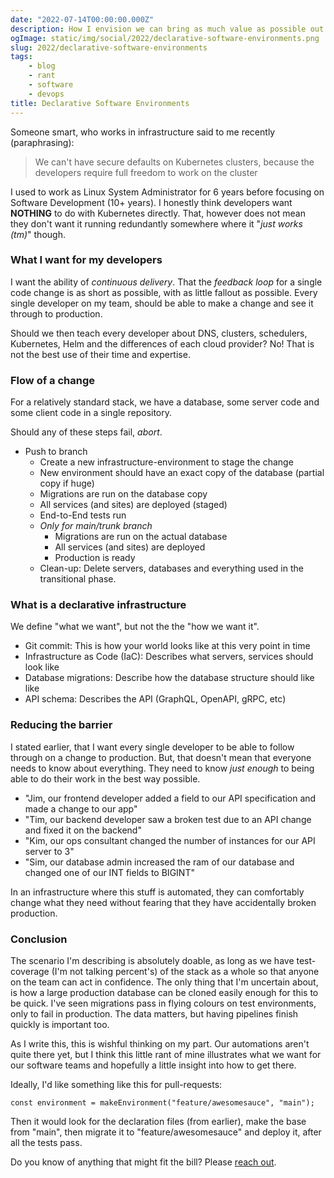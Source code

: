 ```yaml
---
date: "2022-07-14T00:00:00.000Z"
description: How I envision we can bring as much value as possible out of a software team
ogImage: static/img/social/2022/declarative-software-environments.png
slug: 2022/declarative-software-environments
tags:
    - blog
    - rant
    - software
    - devops
title: Declarative Software Environments
---
```

Someone smart, who works in infrastructure said to me recently (paraphrasing):

> We can't have secure defaults on Kubernetes clusters, because the developers require full freedom to work on the cluster

I used to work as Linux System Administrator for 6 years before focusing on Software Development (10+ years). I honestly think developers want **NOTHING** to do with Kubernetes directly. That, however does not mean they don't want it running redundantly somewhere where it "_just works (tm)_" though.

### What I want for my developers

I want the ability of _continuous delivery_. That the _feedback loop_ for a single code change is as short as possible, with as little fallout as possible. Every single developer on my team, should be able to make a change and see it through to production.

Should we then teach every developer about DNS, clusters, schedulers, Kubernetes, Helm and the differences of each cloud provider? No! That is not the best use of their time and expertise.

### Flow of a change

For a relatively standard stack, we have a database, some server code and some client code in a single repository.

Should any of these steps fail, _abort_.

- Push to branch
  - Create a new infrastructure-environment to stage the change
  - New environment should have an exact copy of the database (partial copy if huge)
  - Migrations are run on the database copy
  - All services (and sites) are deployed (staged)
  - End-to-End tests run
  - _Only for main/trunk branch_
    - Migrations are run on the actual database
    - All services (and sites) are deployed
    - Production is ready
  - Clean-up: Delete servers, databases and everything used in the transitional phase.

### What is a declarative infrastructure

We define "what we want", but not the the "how we want it".

- Git commit: This is how your world looks like at this very point in time
- Infrastructure as Code (IaC): Describes what servers, services should look like
- Database migrations: Describe how the database structure should like like
- API schema: Describes the API (GraphQL, OpenAPI, gRPC, etc)

### Reducing the barrier

I stated earlier, that I want every single developer to be able to follow through on a change to production. But, that doesn't mean that everyone needs to know about everything. They need to know _just enough_ to being able to do their work in the best way possible.

- "Jim, our frontend developer added a field to our API specification and made a change to our app"
- "Tim, our backend developer saw a broken test due to an API change and fixed it on the backend"
- "Kim, our ops consultant changed the number of instances for our API server to 3"
- "Sim, our database admin increased the ram of our database and changed one of our INT fields to BIGINT"

In an infrastructure where this stuff is automated, they can comfortably change what they need without fearing that they have accidentally broken production.

### Conclusion

The scenario I'm describing is absolutely doable, as long as we have test-coverage (I'm not talking percent's) of the stack as a whole so that anyone on the team can act in confidence. The only thing that I'm uncertain about, is how a large production database can be cloned easily enough for this to be quick. I've seen migrations pass in flying colours on test environments, only to fail in production. The data matters, but having pipelines finish quickly is important too.

As I write this, this is wishful thinking on my part. Our automations aren't quite there yet, but I think this little rant of mine illustrates what we want for our software teams and hopefully a little insight into how to get there.

Ideally, I'd like something like this for pull-requests:

```
const environment = makeEnvironment("feature/awesomesauce", "main");
```

Then it would look for the declaration files (from earlier), make the base from "main", then migrate it to "feature/awesomesauce" and deploy it, after all the tests pass.

Do you know of anything that might fit the bill? Please [reach out](https://twitter.com/messages/compose?recipient_id=14566494).
